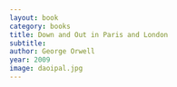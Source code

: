 ```yaml
---
layout: book
category: books
title: Down and Out in Paris and London
subtitle: 
author: George Orwell
year: 2009
image: daoipal.jpg
---
```

